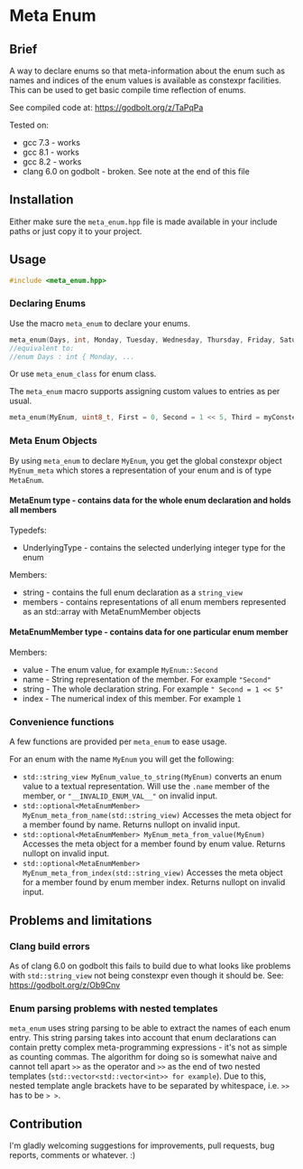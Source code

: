 # Meta Enum

## Brief
A way to declare enums so that meta-information about the enum such as names and indices of the enum values is available as constexpr facilities.
This can be used to get basic compile time reflection of enums.

See compiled code at: https://godbolt.org/z/TaPqPa

Tested on:
 * gcc 7.3 - works
 * gcc 8.1 - works
 * gcc 8.2 - works
 * clang 6.0 on godbolt - broken. See note at the end of this file

## Installation

Either make sure the `meta_enum.hpp` file is made available in your include paths or just copy it to your project.

## Usage

```cpp
#include <meta_enum.hpp>
```

### Declaring Enums

Use the macro `meta_enum` to declare your enums.

```cpp
meta_enum(Days, int, Monday, Tuesday, Wednesday, Thursday, Friday, Saturday, Sunday);
//equivalent to:
//enum Days : int { Monday, ...
```

Or use `meta_enum_class` for enum class.

The `meta_enum` macro supports assigning custom values to entries as per usual.
```cpp
meta_enum(MyEnum, uint8_t, First = 0, Second = 1 << 5, Third = myConstexprFunction<int>());
```

### Meta Enum Objects

By using `meta_enum` to declare `MyEnum`, you get the global constexpr object `MyEnum_meta` which stores a representation of your enum and is of type `MetaEnum`.

#### MetaEnum type - contains data for the whole enum declaration and holds all members

Typedefs:
 * UnderlyingType - contains the selected underlying integer type for the enum

Members:
 * string - contains the full enum declaration as a `string_view`
 * members - contains representations of all enum members represented as an std::array with MetaEnumMember objects

#### MetaEnumMember type - contains data for one particular enum member

Members:
 * value - The enum value, for example `MyEnum::Second`
 * name - String representation of the member. For example `"Second"`
 * string - The whole declaration string. For example `" Second = 1 << 5"`
 * index - The numerical index of this member. For example `1`

### Convenience functions

A few functions are provided per `meta_enum` to ease usage.

For an enum with the name `MyEnum` you will get the following:
 * `std::string_view MyEnum_value_to_string(MyEnum)` converts an enum value to a textual representation. Will use the `.name` member of the member, or `"__INVALID_ENUM_VAL__"` on invalid input.
 * `std::optional<MetaEnumMember> MyEnum_meta_from_name(std::string_view)` Accesses the meta object for a member found by name. Returns nullopt on invalid input.
 * `std::optional<MetaEnumMember> MyEnum_meta_from_value(MyEnum)` Accesses the meta object for a member found by enum value. Returns nullopt on invalid input.
 * `std::optional<MetaEnumMember> MyEnum_meta_from_index(std::string_view)` Accesses the meta object for a member found by enum member index. Returns nullopt on invalid input.

## Problems and limitations

### Clang build errors

As of clang 6.0 on godbolt this fails to build due to what looks like problems with `std::string_view` not being constexpr even though it should be. See: https://godbolt.org/z/Ob9Cnv

### Enum parsing problems with nested templates

`meta_enum` uses string parsing to be able to extract the names of each enum entry. This string parsing takes into account that enum declarations can contain pretty complex meta-programming expressions - it's not as simple as counting commas. The algorithm for doing so is somewhat naive and cannot tell apart `>>` as the operator and `>>` as the end of two nested templates (`std::vector<std::vector<int>> for example`). Due to this, nested template angle brackets have to be separated by whitespace, i.e. `>>` has to be `> >`.

## Contribution

I'm gladly welcoming suggestions for improvements, pull requests, bug reports, comments or whatever. :)
